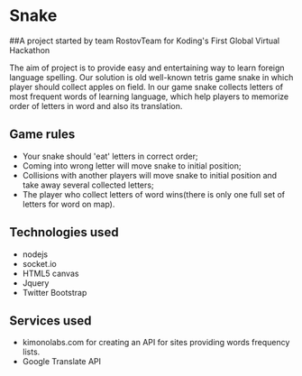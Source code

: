# Snake

##A project started by team RostovTeam for Koding's First Global Virtual Hackathon

The aim of project is to provide easy and entertaining way to learn foreign language spelling. Our solution is old well-known tetris game snake in which player should collect apples on field. In our game snake collects letters of 
most frequent words of learning language, which help players to memorize order of letters in word and also its translation.

## Game rules

* Your snake should 'eat' letters in correct order;
* Coming into wrong letter  will  move snake to initial position;
* Collisions with another players will move snake to initial position and take away several collected letters;
* The player who collect letters of word wins(there is only one full set of letters for word on map).

## Technologies used
* nodejs
* socket.io	
* HTML5 canvas
* Jquery
* Twitter Bootstrap

## Services used
 * kimonolabs.com for creating an API for sites providing words frequency lists.
 * Google Translate API
